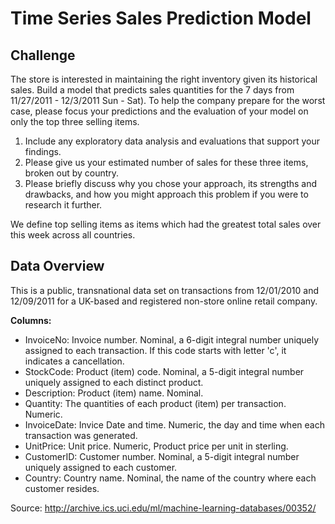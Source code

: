 # Time Series Sales Prediction Model

## Challenge

The store is interested in maintaining the right inventory given its historical sales.
Build a model that predicts sales quantities for the 7 days from 11/27/2011 -
12/3/2011 Sun - Sat). To help the company prepare for the worst case, please
focus your predictions and the evaluation of your model on only the top three
selling items.

1. Include any exploratory data analysis and evaluations that support your
findings.
2. Please give us your estimated number of sales for these three items,
broken out by country.
3. Please briefly discuss why you chose your approach, its strengths and
drawbacks, and how you might approach this problem if you were to
research it further.

We define top selling items as items which had the greatest total sales over this
week across all countries.

## Data Overview
This is a public, transnational data set on transactions from
12/01/2010 and 12/09/2011 for a UK-based and registered non-store online retail
company.

**Columns:**
- InvoiceNo: Invoice number. Nominal, a 6-digit integral number uniquely assigned
to each transaction. If this code starts with letter 'c', it indicates a cancellation.
- StockCode: Product (item) code. Nominal, a 5-digit integral number uniquely
assigned to each distinct product.
- Description: Product (item) name. Nominal.
- Quantity: The quantities of each product (item) per transaction. Numeric.
- InvoiceDate: Invice Date and time. Numeric, the day and time when each
transaction was generated.
- UnitPrice: Unit price. Numeric, Product price per unit in sterling.
- CustomerID: Customer number. Nominal, a 5-digit integral number uniquely
assigned to each customer.
- Country: Country name. Nominal, the name of the country where each customer
resides.

Source: http://archive.ics.uci.edu/ml/machine-learning-databases/00352/
